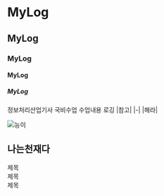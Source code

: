 # MyLog
## MyLog
### MyLog
#### MyLog
##### MyLog
정보처리산업기사 국비수업 수업내용 로깅
|참고|
|-|
|해라|


![능이](https://github.com/user-attachments/assets/f0880300-f25e-48d3-9c2d-3324ee37cd3f)

나는천재다
----
제목<br>
제목<br>
제목<br>



